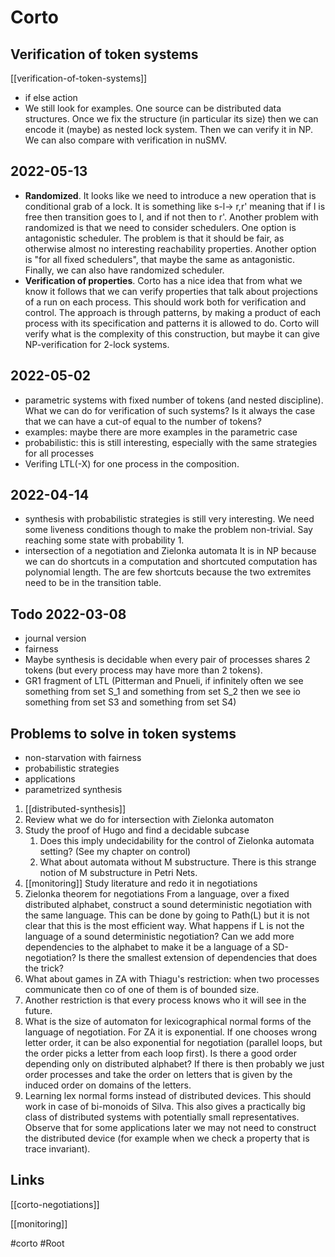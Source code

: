 # Corto


## Verification of token systems
[[verification-of-token-systems]]  
- if else action 
- We still look for examples. One source can be distributed data structures.
  Once we fix the structure (in particular its size) then we can encode it
  (maybe) as nested lock system. Then we can verify it in NP. We can also
  compare with verification in nuSMV.

## 2022-05-13
- **Randomized**. It looks like we need to introduce a new operation that is
  conditional grab of a lock. It is something like s-l-> r,r' meaning that if l
  is free then transition goes to l, and if not then to r'.
  Another problem with randomized is that we need to consider schedulers. One
  option is antagonistic scheduler. The problem is that it should be fair, as
  otherwise almost no interesting reachability properties. Another option is
  "for all fixed schedulers", that maybe the same as antagonistic. Finally, we
  can also have randomized scheduler.
- **Verification of properties**. Corto has a nice idea that from what we know it
  follows that we can verify properties that talk about projections of a run on
  each process. This should work both for verification and control. The approach
  is through patterns, by making a product of each process with its
  specification and patterns it is allowed to do. 
  Corto will verify what is the complexity of this construction, but maybe it
  can give NP-verification for 2-lock systems. 

## 2022-05-02
- parametric systems with fixed number of tokens (and nested discipline). What
  we can do for verification of such systems? Is it always the case that we can
  have a cut-of equal to the number of tokens?
- examples: maybe there are more examples in the parametric case
- probabilistic: this is still interesting, especially with the same strategies
  for all processes
- Verifing LTL(-X) for one process in the composition. 
  
## 2022-04-14
- synthesis with probabilistic strategies is still very interesting. We need
  some liveness conditions though to make the problem non-trivial. Say reaching
  some state with probability 1.
- intersection of a negotiation and Zielonka automata
  It is in NP because we can do shortcuts in a computation and shortcuted
  computation has polynomial length. The are few shortcuts because the two
  extremites need to be in the transition table. 

## Todo 2022-03-08
- journal version 
- fairness
- Maybe synthesis is decidable when every pair of processes shares 2 tokens (but
  every process may have more than 2 tokens).
- GR1 fragment of LTL (Pitterman and Pnueli, if infinitely often we see
  something from set S_1 and something from set S_2 then we see io something
  from set S3 and something from set S4)

## Problems to solve in token systems
- non-starvation with fairness
- probabilistic strategies
- applications
- parametrized synthesis

1. [[distributed-synthesis]]
2. Review what we do for intersection with Zielonka automaton
3. Study the proof of Hugo and find a decidable subcase 
   1. Does this imply undecidability for the control of Zielonka automata
      setting? (See my chapter on control)
   2. What about automata without M substructure. There is this strange notion
      of M substructure in Petri Nets. 
4. [[monitoring]] Study literature and redo it in negotiations
5. Zielonka theorem for negotiations
   From a language, over a fixed distributed alphabet, construct a sound
   deterministic negotiation with the same language. This can be done by going
   to Path(L) but it is not clear that this is the most efficient way. 
   What happens if L is not the language of a sound deterministic negotiation?
   Can we add more dependencies to the alphabet to make it be a language of a
   SD-negotiation? Is there the smallest extension of dependencies that does the
   trick?
6. What about games in ZA with Thiagu's restriction: when two processes
   communicate then co of one of them is of bounded size.
7. Another restriction is that every process knows who it will see in the
   future. 
8. What is the size of automaton for lexicographical normal forms of the
   language of negotiation. For ZA it is exponential. If one chooses wrong
   letter order, it can be also exponential for negotiation (parallel loops, but
   the order picks a letter from each loop first). Is there a good order
   depending only on distributed alphabet? If there is then probably we just
   order processes and take the order on letters that is given by the induced
   order on domains of the letters. 
9. Learning lex normal forms instead of distributed devices. This should work in
   case of bi-monoids of Silva. This also gives a practically big class of
   distributed systems with potentially small representatives. Observe that for
   some applications later we may not need to construct the distributed device
   (for example when we check a property that is trace invariant).

## Links 

[[corto-negotiations]]

[[monitoring]]

#corto
#Root